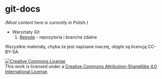 # git-docs

*(Most content here is currently in Polish.)*

* Warsztaty Git
  1. [Remote](workshop/remote.md) - repozytoria i branche zdalne

Wszystkie materiały, chyba że jest napisane inaczej, objęte są licencją CC-BY-SA.

<a rel="license" href="http://creativecommons.org/licenses/by-sa/4.0/"><img alt="Creative Commons License" style="border-width:0" src="https://i.creativecommons.org/l/by-sa/4.0/88x31.png" /></a><br />This work is licensed under a <a rel="license" href="http://creativecommons.org/licenses/by-sa/4.0/">Creative Commons Attribution-ShareAlike 4.0 International License</a>.
